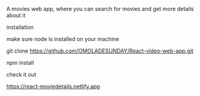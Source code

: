 A movies web app, where you can search for movies and get more details about it

installation

make sure node is installed on your machine

git clone https://github.com/OMOLADESUNDAY/React-video-web-app.git

npm install

check it out

https://react-moviedetails.netlify.app

